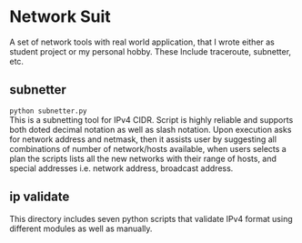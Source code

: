 # Network Suit
A set of network tools with real world application, that I wrote either as student project or my personal hobby. These Include traceroute, subnetter, etc.

## subnetter
`python subnetter.py`<br />
This is a subnetting tool for IPv4 CIDR. Script is highly reliable and supports both doted decimal notation as well as slash notation. Upon execution asks for network address and netmask, then it assists user by suggesting all combinations of number of network/hosts available, when users selects a plan the scripts lists all the new networks with their range of hosts, and special addresses i.e. network address, broadcast address.

## ip validate
This directory includes seven python scripts that validate IPv4 format using different modules as well as manually.
